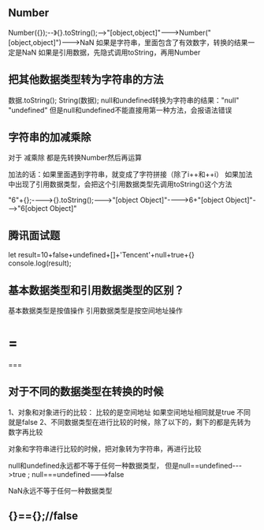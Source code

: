 ## Number
Number({});--》{}.toString();-->"[object,object]"--->Number("[object,object]")--->NaN
如果是字符串，里面包含了有效数字，转换的结果一定是NaN
如果是引用数据，先隐式调用toString，再用Number

## 把其他数据类型转为字符串的方法
数据.toString();
String(数据);
null和undefined转换为字符串的结果："null" "undefined"
但是null和undefined不能直接用第一种方法，会报语法错误

## 字符串的加减乘除
对于 减乘除 都是先转换Number然后再运算

加法的话：如果里面遇到字符串，就变成了字符拼接（除了i++和++i）
如果加法中出现了引用数据类型，会把这个引用数据类型先调用toString()这个方法

"6"+{};---->{}.toString();--->"[object Object]"---->6+"[object Object]"--->"6[object Object]"

## 腾讯面试题
let result=10+false+undefined+[]+'Tencent'+null+true+{}
console.log(result);

## 基本数据类型和引用数据类型的区别？
基本数据类型是按值操作
引用数据类型是按空间地址操作


##
=
==
===
## 对于不同的数据类型在转换的时候
1、对象和对象进行的比较： 比较的是空间地址 如果空间地址相同就是true 不同就是false
2、不同数据类型在进行比较的时候，除了以下的，剩下的都是先转为数字再比较

对象和字符串进行比较的时候，把对象转为字符串，再进行比较

null和undefined永远都不等于任何一种数据类型，
但是null==undefined--->true ; null===undefined--->false

NaN永远不等于任何一种数据类型

## {}=={};//false
